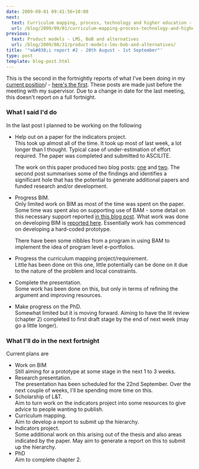 ```yaml
---
date: 2009-09-01 09:41:56+10:00
next:
  text: Curriculum mapping, process, technology and higher education - some questions
  url: /blog/2009/09/01/curriculum-mapping-process-technology-and-higher-education/
previous:
  text: Product models - LMS, BoB and alternatives
  url: /blog/2009/08/31/product-models-lms-bob-and-alternatives/
title: '"e&#038;i report #2 - 20th August - 1st September"'
type: post
template: blog-post.html
---
```

This is the second in the fortnightly reports of what I've been doing in my [current position](/blog/2009/08/20/elearning-and-innovation-specialist-report-1-4-20-august)/ - [here's the first](/blog/2009/08/20/elearning-and-innovation-specialist-report-1-4-20-august/). These posts are made just before the meeting with my supervisor. Due to a change in date for the last meeting, this doesn't report on a full fortnight.

### What I said I'd do

In the last post I planned to be working on the following

- Help out on a paper for the indicators project.  
    This took up almost all of the time. It took up most of last week, a lot longer than I thought. Typical case of under-estimation of effort required. The paper was completed and submitted to ASCILITE.
    
    The work on this paper produced two blog posts: [one](/blog/2009/08/24/identifying-file-distribution-on-webfuse-course-sites/) and [two](/blog/2009/08/28/comparisons-between-lms-the-need-for-system-independence/). The second post summarises some of the findings and identifies a significant hole that has the potential to generate additional papers and funded research and/or development.
    
- Progress BIM.  
    Only limited work on BIM as most of the time was spent on the paper. Some time was spent also on supporting use of BAM - some detail on this necessary support reported [in this blog post](/blog/2009/08/26/e-learning-2-0-and-reliability-of-external-services/). What work was done on developing BIM is [reported here](/blog/2009/08/20/bim5-getting-a-prototype-bim-going/). Essentially work has commenced on developing a hard-coded prototype.
    
    There have been some nibbles from a program in using BAM to implement the idea of program level e-portfolios.
    
- Progress the curriculum mapping project/requirement.  
    Little has been done on this one, little potentially can be done on it due to the nature of the problem and local constraints.
- Complete the presentation.  
    Some work has been done on this, but only in terms of refining the argument and improving resources.
- Make progress on the PhD.  
    Somewhat limited but it is moving forward. Aiming to have the lit review (chapter 2) completed to first draft stage by the end of next week (may go a little longer).

### What I'll do in the next fortnight

Current plans are

- Work on BIM  
    Still aiming for a prototype at some stage in the next 1 to 3 weeks.
- Research presentation.  
    The presentation has been scheduled for the 22nd September. Over the next couple of weeks, I'll be spending more time on this.
- Scholarship of L&T.  
    Aim to turn work on the indicators project into some resources to give advice to people wanting to publish.
- Curriculum mapping.  
    Aim to develop a report to submit up the hierarchy.
- Indicators project.  
    Some additional work on this arising out of the thesis and also areas indicated by the paper. May aim to generate a report on this to submit up the hierarchy.
- PhD  
    Aim to complete chapter 2.